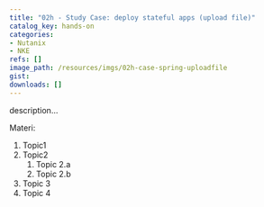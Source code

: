 ```yaml
---
title: "02h - Study Case: deploy stateful apps (upload file)"
catalog_key: hands-on
categories:
- Nutanix
- NKE
refs: []
image_path: /resources/imgs/02h-case-spring-uploadfile
gist: 
downloads: []
---
```



description...

<!--more-->

Materi: 

1. Topic1
2. Topic2
    1. Topic 2.a
    2. Topic 2.b
3. Topic 3
4. Topic 4